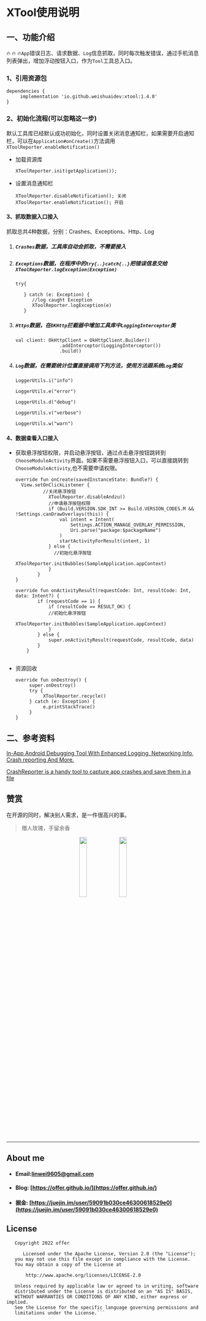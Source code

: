 # XTool使用说明
## 一、功能介绍

🔥 🔥 🔥`App`错误日志、请求数据、`Log`信息抓取，同时每次触发错误，通过手机消息列表弹出，增加浮动按钮入口，作为`Tool`工具总入口。

### 1、引用资源包

```
dependencies {
     implementation 'io.github.weishuaidev:xtool:1.4.0'
}
```

### 2、初始化流程(可以忽略这一步)

默认工具库已经默认成功初始化，同时设置关闭消息通知栏，如果需要开启通知栏，可以在`Application#onCreate()`方法调用`XToolReporter.enableNotification()`

- 加载资源库

  ```
  XToolReporter.init(getApplication());
  ```

- 设置消息通知栏

  ```
  XToolReporter.disableNotification(); 关闭
  XToolReporter.enableNotification(); 开启
  ```

#### 3、抓取数据入口接入

抓取总共4种数据，分别：Crashes、Exceptions、Http、Log

1. ##### `Crashes`数据，工具库自动会抓取，不需要接入

2. ##### `Exceptions`数据，在程序中的`try{..}catch{..}`把错误信息交给`XToolReporter.logException(Exception)`

   ```
   try{
   
      } catch (e: Exception) {
         //log caught Exception
         XToolReporter.logException(e)
      }
   ```

3. ##### `Https`数据，在`OKHttp`拦截器中增加工具库中`LoggingInterceptor`类

   ```
   val client: OkHttpClient = OkHttpClient.Builder()
                   .addInterceptor(LoggingInterceptor())
                   .build()
   ```

4. ##### `Log`数据，在需要统计位置直接调用下列方法，使用方法跟系统`Log`类似

   ```
   LoggerUtils.i("info")
   
   LoggerUtils.e("error")
   
   LoggerUtils.d("debug")
   
   LoggerUtils.v("verbose")
   
   LoggerUtils.w("warn")
   ```

#### 4、数据查看入口接入

- 获取悬浮按钮权限，并启动悬浮按钮，通过点击悬浮按钮跳转到`ChooseModuleActivity`界面。如果不需要悬浮按钮入口，可以直接跳转到`ChooseModuleActivity`,也不需要申请权限。

  ```
  override fun onCreate(savedInstanceState: Bundle?) {
    View.setOnClickListener {
  			//关闭悬浮按钮
              XToolReporter.disableAndzu()
              //申请悬浮按钮权限
              if (Build.VERSION.SDK_INT >= Build.VERSION_CODES.M && !Settings.canDrawOverlays(this)) {
                  val intent = Intent(
                      Settings.ACTION_MANAGE_OVERLAY_PERMISSION,
                      Uri.parse("package:$packageName")
                  )
                  startActivityForResult(intent, 1)
              } else {
              	//初始化悬浮按钮
                  XToolReporter.initBubbles(SampleApplication.appContext)
              }
          }
  }
  
  override fun onActivityResult(requestCode: Int, resultCode: Int, data: Intent?) {
          if (requestCode == 1) {
              if (resultCode == RESULT_OK) {
              //初始化悬浮按钮
                  XToolReporter.initBubbles(SampleApplication.appContext)
              } 
          } else {
              super.onActivityResult(requestCode, resultCode, data)
          }
      }
  
  
  ```

- 资源回收

  ```
  override fun onDestroy() {
       super.onDestroy()
       try {
            XToolReporter.recycle()
       } catch (e: Exception) {
            e.printStackTrace()
       }
  }
  ```

## 二、参考资料

[In-App Android Debugging Tool With Enhanced Logging, Networking Info, Crash reporting And More.](https://github.com/isacan/Andzu)

[CrashReporter is a handy tool to capture app crashes and save them in a file](https://github.com/MindorksOpenSource/CrashReporter)

## 赞赏

在开源的同时，解决别人需求，是一件很高兴的事。

> 赠人玫瑰，手留余香

<div align="center">
<img src="https://github.com/WeiSmart/tablayout/blob/master/screenshots/weixin_pay.jpg" width=20%>
<img src="https://github.com/WeiSmart/tablayout/blob/master/screenshots/zifubao_pay.jpg" width=20%>
</div>


---

## About me

- #### Email:linwei9605@gmail.com

- #### Blog: [https://offer.github.io/](https://offer.github.io/)

- #### 掘金: [https://juejin.im/user/59091b030ce46300618529e0](https://juejin.im/user/59091b030ce46300618529e0)

## License

```
   Copyright 2022 offer

      Licensed under the Apache License, Version 2.0 (the "License");
   you may not use this file except in compliance with the License.
   You may obtain a copy of the License at

       http://www.apache.org/licenses/LICENSE-2.0

   Unless required by applicable law or agreed to in writing, software
   distributed under the License is distributed on an "AS IS" BASIS,
   WITHOUT WARRANTIES OR CONDITIONS OF ANY KIND, either express or implied.
   See the License for the specific language governing permissions and
   limitations under the License.```

```